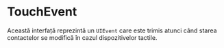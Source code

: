 # Touch​Event

Această interfață reprezintă un `UIEvent` care este trimis atunci când starea contactelor se modifică în cazul dispozitivelor tactile.
